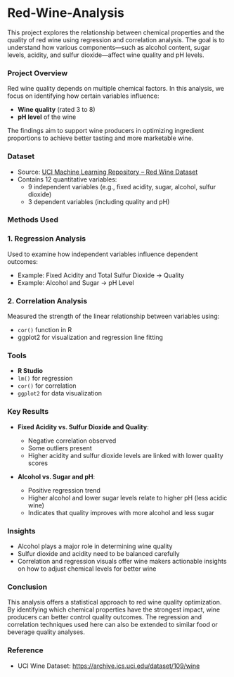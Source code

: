 # Red-Wine-Analysis

This project explores the relationship between chemical properties and the quality of red wine using regression and correlation analysis. The goal is to understand how various components—such as alcohol content, sugar levels, acidity, and sulfur dioxide—affect wine quality and pH levels.

### Project Overview

Red wine quality depends on multiple chemical factors. In this analysis, we focus on identifying how certain variables influence:
- **Wine quality** (rated 3 to 8)
- **pH level** of the wine

The findings aim to support wine producers in optimizing ingredient proportions to achieve better tasting and more marketable wine.

### Dataset

- Source: [UCI Machine Learning Repository – Red Wine Dataset](https://archive.ics.uci.edu/dataset/109/wine)
- Contains 12 quantitative variables:
  - 9 independent variables (e.g., fixed acidity, sugar, alcohol, sulfur dioxide)
  - 3 dependent variables (including quality and pH)

### Methods Used

### 1. **Regression Analysis**
Used to examine how independent variables influence dependent outcomes:
- Example: Fixed Acidity and Total Sulfur Dioxide → Quality
- Example: Alcohol and Sugar → pH Level

### 2. **Correlation Analysis**
Measured the strength of the linear relationship between variables using:
- `cor()` function in R
- ggplot2 for visualization and regression line fitting

### Tools
- **R Studio**
- `lm()` for regression
- `cor()` for correlation
- `ggplot2` for data visualization

### Key Results

- **Fixed Acidity vs. Sulfur Dioxide and Quality**:
  - Negative correlation observed
  - Some outliers present
  - Higher acidity and sulfur dioxide levels are linked with lower quality scores

- **Alcohol vs. Sugar and pH**:
  - Positive regression trend
  - Higher alcohol and lower sugar levels relate to higher pH (less acidic wine)
  - Indicates that quality improves with more alcohol and less sugar

### Insights

- Alcohol plays a major role in determining wine quality
- Sulfur dioxide and acidity need to be balanced carefully
- Correlation and regression visuals offer wine makers actionable insights on how to adjust chemical levels for better wine

### Conclusion

This analysis offers a statistical approach to red wine quality optimization. By identifying which chemical properties have the strongest impact, wine producers can better control quality outcomes. The regression and correlation techniques used here can also be extended to similar food or beverage quality analyses.

### Reference

- UCI Wine Dataset: https://archive.ics.uci.edu/dataset/109/wine
